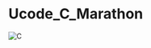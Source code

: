 # Ucode_C_Marathon

![C](https://img.shields.io/badge/c-%2300599C.svg?style=for-the-badge&logo=c&logoColor=white)
